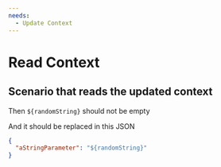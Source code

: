 ```yaml
---
needs:
  - Update Context
---
```


# Read Context

## Scenario that reads the updated context

Then `${randomString}` should not be empty

And it should be replaced in this JSON

```json
{
  "aStringParameter": "${randomString}"
}
```
